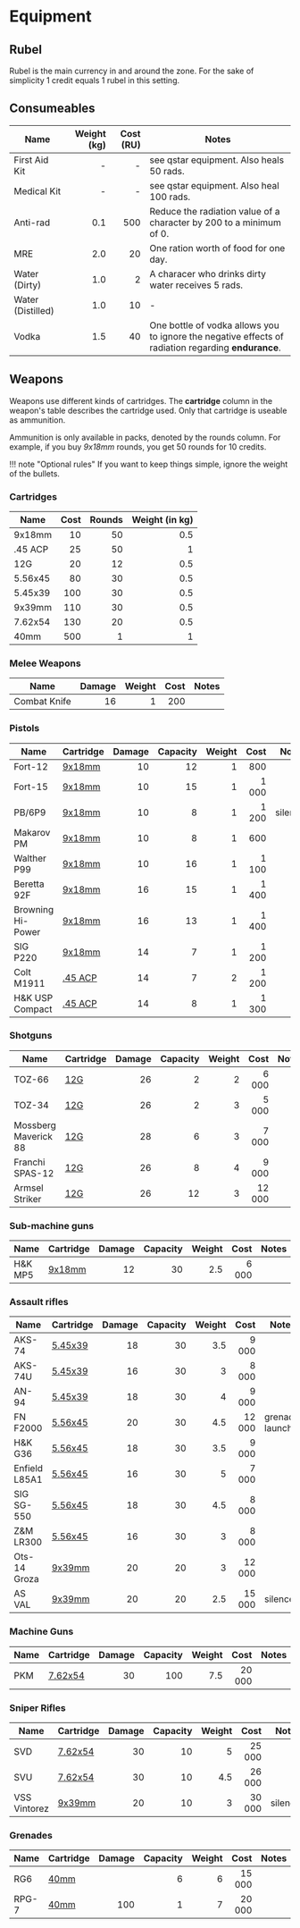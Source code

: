 # Equipment

## Rubel

Rubel is the main currency in and around the zone. For the sake of simplicity 1
credit equals 1 rubel in this setting.

## Consumeables

| Name              | Weight (kg) | Cost (RU) | Notes                                                                                               |
| ----------------- | ----------: | --------: | --------------------------------------------------------------------------------------------------- |
| First Aid Kit     |           - |         - | see qstar equipment. Also heals 50 rads.                                                            |
| Medical Kit       |           - |         - | see qstar equipment. Also heal 100 rads.                                                            |
| Anti-rad          |         0.1 |       500 | Reduce the radiation value of a character by 200 to a minimum of 0.                                 |
| MRE               |         2.0 |        20 | One ration worth of food for one day.                                                               |
| Water (Dirty)     |         1.0 |         2 | A characer who drinks dirty water receives 5 rads.                                                  |
| Water (Distilled) |         1.0 |        10 | -                                                                                                   |
| Vodka             |         1.5 |        40 | One bottle of vodka allows you to ignore the negative effects of radiation regarding **endurance**. |

## Weapons

Weapons use different kinds of cartridges. The **cartridge** column in the
weapon's table describes the cartridge used. Only that cartridge is useable as
ammunition.

Ammunition is only available in packs, denoted by the rounds column. For
example, if you buy *9x18mm* rounds, you get 50 rounds for 10 credits.

!!! note "Optional rules"
    If you want to keep things simple, ignore the weight of the bullets.

### Cartridges

|  Name   | Cost | Rounds | Weight (in kg) |
| ------- | ---: | -----: | -------------: |
| <span id="9x18"> </span> 9x18mm  |   10 |     50 |            0.5 |
| <span id="45acp"></span> .45 ACP |   25 |     50 |              1 |
| <span id="12g">  </span> 12G     |   20 |     12 |            0.5 |
| <span id="556">  </span> 5.56x45 |   80 |     30 |            0.5 |
| <span id="545">  </span> 5.45x39 |  100 |     30 |            0.5 |
| <span id="939">  </span> 9x39mm  |  110 |     30 |            0.5 |
| <span id="762">  </span> 7.62x54 |  130 |     20 |            0.5 |
| <span id="40mm"> </span> 40mm    |  500 |      1 |              1 |

### Melee Weapons

|  Name                | Damage | Weight | Cost     | Notes            |
| -------------------- | -----: | -----: | -------: | ---------------- |
| Combat Knife         |     16 |      1 |      200 |                  |

### Pistols

|  Name                | Cartridge         | Damage | Capacity | Weight | Cost     | Notes            |
| -------------------- | ----------------- | -----: | -------: | -----: | -------: | ---------------- |
| Fort-12              | [9x18mm](#9x18)   |     10 |       12 |      1 |      800 |                  |
| Fort-15              | [9x18mm](#9x18)   |     10 |       15 |      1 |    1 000 |                  |
| PB/6P9               | [9x18mm](#9x18)   |     10 |       8  |      1 |    1 200 | silenced         |
| Makarov PM           | [9x18mm](#9x18)   |     10 |       8  |      1 |      600 |                  |
| Walther P99          | [9x18mm](#9x18)   |     10 |       16 |      1 |    1 100 |                  |
| Beretta 92F          | [9x18mm](#9x18)   |     16 |       15 |      1 |    1 400 |                  |
| Browning Hi-Power    | [9x18mm](#9x18)   |     16 |       13 |      1 |    1 400 |                  |
| SIG P220             | [9x18mm](#9x18)   |     14 |       7  |      1 |    1 200 |                  |
| Colt M1911           | [.45 ACP](#45acp) |     14 |       7  |      2 |    1 200 |                  |
| H&K USP Compact      | [.45 ACP](#45acp) |     14 |       8  |      1 |    1 300 |                  |

### Shotguns

|  Name                | Cartridge     | Damage | Capacity | Weight | Cost     | Notes            |
| -------------------- | ------------- | -----: | -------: | -----: | -------: | ---------------- |
| TOZ-66               | [12G](#12g)   |     26 |        2 |      2 |    6 000 |                  |
| TOZ-34               | [12G](#12g)   |     26 |        2 |      3 |    5 000 |                  |
| Mossberg Maverick 88 | [12G](#12g)   |     28 |        6 |      3 |    7 000 |                  |
| Franchi SPAS-12      | [12G](#12g)   |     26 |        8 |      4 |    9 000 |                  |
| Armsel Striker       | [12G](#12g)   |     26 |       12 |      3 |   12 000 |                  |

### Sub-machine guns

|  Name                | Cartridge       | Damage | Capacity | Weight | Cost     | Notes            |
| -------------------- | --------------- | -----: | -------: | -----: | -------: | ---------------- |
| H&K MP5              | [9x18mm](#9x18) |     12 |       30 |    2.5 |    6 000 |                  |

### Assault rifles

|  Name                | Cartridge       | Damage | Capacity | Weight | Cost     | Notes            |
| -------------------- | --------------- | -----: | -------: | -----: | -------: | ---------------- |
| AKS-74               | [5.45x39](#545) |     18 |       30 |    3.5 |    9 000 |                  |
| AKS-74U              | [5.45x39](#545) |     16 |       30 |      3 |    8 000 |                  |
| AN-94                | [5.45x39](#545) |     18 |       30 |      4 |    9 000 |                  |
| FN F2000             | [5.56x45](#556) |     20 |       30 |    4.5 |   12 000 | grenade launcher |
| H&K G36              | [5.56x45](#556) |     18 |       30 |    3.5 |    9 000 |                  |
| Enfield L85A1        | [5.56x45](#556) |     16 |       30 |      5 |    7 000 |                  |
| SIG SG-550           | [5.56x45](#556) |     18 |       30 |    4.5 |    8 000 |                  |
| Z&M LR300            | [5.56x45](#556) |     16 |       30 |      3 |    8 000 |                  |
| Ots-14 Groza         | [9x39mm](#939)  |     20 |       20 |      3 |   12 000 |                  |
| AS VAL               | [9x39mm](#939)  |     20 |       20 |    2.5 |   15 000 | silenced         |

### Machine Guns

|  Name                | Cartridge       | Damage | Capacity | Weight | Cost     | Notes            |
| -------------------- | --------------- | -----: | -------: | -----: | -------: | ---------------- |
| PKM                  | [7.62x54](#762) |     30 |      100 |    7.5 |   20 000 |                  |

### Sniper Rifles

|  Name                | Cartridge       | Damage | Capacity | Weight | Cost     | Notes            |
| -------------------- | --------------- | -----: | -------: | -----: | -------: | ---------------- |
| SVD                  | [7.62x54](#762) |     30 |       10 |      5 |   25 000 |                  |
| SVU                  | [7.62x54](#762) |     30 |       10 |    4.5 |   26 000 |                  |
| VSS Vintorez         | [9x39mm](#939)  |     20 |       10 |      3 |   30 000 | silenced         |

### Grenades

|  Name                | Cartridge     | Damage | Capacity | Weight | Cost     | Notes            |
| -------------------- | ------------- | -----: | -------: | -----: | -------: | ---------------- |
| RG6                  | [40mm](#40mm) |        |        6 |      6 |   15 000 |                  |
| RPG-7                | [40mm](#40mm) |    100 |        1 |      7 |   20 000 |                  |